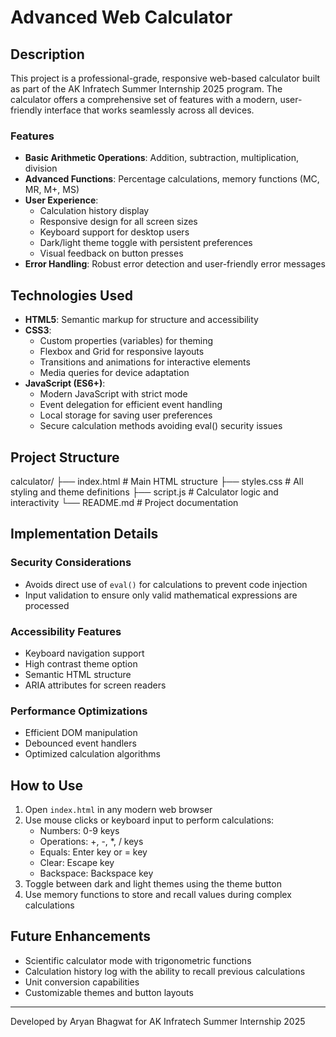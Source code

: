 # Advanced Web Calculator

## Description

This project is a professional-grade, responsive web-based calculator built as part of the AK Infratech Summer Internship 2025 program. The calculator offers a comprehensive set of features with a modern, user-friendly interface that works seamlessly across all devices.

### Features

- **Basic Arithmetic Operations**: Addition, subtraction, multiplication, division
- **Advanced Functions**: Percentage calculations, memory functions (MC, MR, M+, MS)
- **User Experience**: 
  - Calculation history display
  - Responsive design for all screen sizes
  - Keyboard support for desktop users
  - Dark/light theme toggle with persistent preferences
  - Visual feedback on button presses
- **Error Handling**: Robust error detection and user-friendly error messages

## Technologies Used

- **HTML5**: Semantic markup for structure and accessibility
- **CSS3**: 
  - Custom properties (variables) for theming
  - Flexbox and Grid for responsive layouts
  - Transitions and animations for interactive elements
  - Media queries for device adaptation
- **JavaScript (ES6+)**: 
  - Modern JavaScript with strict mode
  - Event delegation for efficient event handling
  - Local storage for saving user preferences
  - Secure calculation methods avoiding eval() security issues

## Project Structure

calculator/
├── index.html      # Main HTML structure
├── styles.css      # All styling and theme definitions
├── script.js       # Calculator logic and interactivity
└── README.md       # Project documentation

## Implementation Details

### Security Considerations
- Avoids direct use of `eval()` for calculations to prevent code injection
- Input validation to ensure only valid mathematical expressions are processed

### Accessibility Features
- Keyboard navigation support
- High contrast theme option
- Semantic HTML structure
- ARIA attributes for screen readers

### Performance Optimizations
- Efficient DOM manipulation
- Debounced event handlers
- Optimized calculation algorithms

## How to Use

1. Open `index.html` in any modern web browser
2. Use mouse clicks or keyboard input to perform calculations:
   - Numbers: 0-9 keys
   - Operations: +, -, *, / keys
   - Equals: Enter key or = key
   - Clear: Escape key
   - Backspace: Backspace key
3. Toggle between dark and light themes using the theme button
4. Use memory functions to store and recall values during complex calculations

## Future Enhancements

- Scientific calculator mode with trigonometric functions
- Calculation history log with the ability to recall previous calculations
- Unit conversion capabilities
- Customizable themes and button layouts

---

Developed by Aryan Bhagwat for AK Infratech Summer Internship 2025